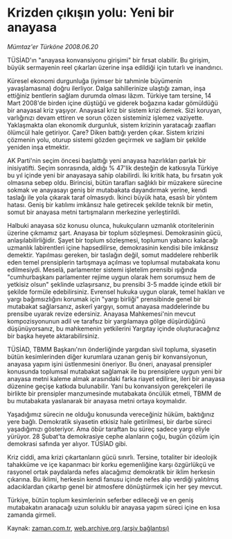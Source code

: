 # Krizden çıkışın yolu: Yeni bir anayasa

*Mümtaz'er Türköne 2008.06.20*

<tr><td class="metin" colspan="2" style="padding-top: 20px; padding-left: 5px; padding-right: 10px;">TÜSİAD'ın "anayasa konvansiyonu girişimi" bir fırsat olabilir. Bu girişim, büyük sermayenin reel çıkarları üzerine inşa edildiği için tutarlı ve inandırıcı.</td></tr><tr><td class="metin" colspan="2" style="padding-top: 20px; padding-left: 5px; padding-right: 10px;"><p>Küresel ekonomi durgunluğa (iyimser bir tahminle büyümenin yavaşlamasına) doğru ilerliyor. Dalga sahillerinize ulaştığı zaman, inşa ettiğiniz bentlerin sağlam durumda olması lâzım. Türkiye tam tersine, 14 Mart 2008'de birden içine düştüğü ve giderek boğazına kadar gömüldüğü bir anayasal kriz yaşıyor. Anayasal kriz bir sistem krizi demek. Sizi koruyan, varlığınızı devam ettiren ve sorun çözen sisteminiz işlemez vaziyette. Yaklaşmakta olan ekonomik durgunluk, sistem krizinin yaratacağı zaafları ölümcül hale getiriyor. Çare? Diken battığı yerden çıkar. Sistem krizini çözmenin yolu, oturup sistemi gözden geçirmek ve sağlam bir şekilde yeniden inşa etmektir. 
<p>AK Parti'nin seçim öncesi başlattığı yeni anayasa hazırlıkları parlak bir inisiyatifti. Seçim sonrasında, aldığı % 47'lik desteğin de katkısıyla Türkiye bu yıl içinde yeni bir anayasaya sahip olabilirdi. İki kritik hata, bu fırsatın yok olmasına sebep oldu. Birincisi, bütün tarafları sağlıklı bir müzakere sürecine sokmak ve anayasayı geniş bir mutabakata dayandırmak yerine, kendi taslağı ile yola çıkarak taraf olmasıydı. İkinci büyük hata, esaslı bir yöntem hatası. Geniş bir katılımı imkânsız hale getirecek şekilde teknik bir metin, somut bir anayasa metni tartışmaların merkezine yerleştirildi. 
<p>Halbuki anayasa söz konusu olunca, hukukçuların uzmanlık otoritelerinin üzerine çıkmamız şart. Anayasa bir toplum sözleşmesi. Demokrasinin gücü, anlaşılabilirliğidir. Şayet bir toplum sözleşmesi, toplumun yabancı kalacağı uzmanlık labirentleri içine hapsedilirse, demokrasinin kendisi bile imkânsız demektir. Yapılması gereken, bir taslağın değil, somut maddelere rehberlik eden temel prensiplerin tartışmaya açılması ve toplumsal mutabakata konu edilmesiydi. Meselâ, parlamenter sistemi işletelim prensibi ışığında "cumhurbaşkanı parlamenter rejime uygun olarak hem sorumsuz hem de yetkisiz olsun" şeklinde uzlaşırsanız, bu prensibi 3-5 madde içinde etkili bir şekilde formüle edebilirsiniz. Evrensel hukuka uygun olarak, temel hakları ve yargı bağımsızlığını korumak için "yargı birliği" prensibinde genel bir mutabakat sağlarsanız, askerî yargıyı, somut anayasa maddelerinde bu prensibe uyarak revize edersiniz. Anayasa Mahkemesi'nin mevcut kompozisyonunun adil ve tarafsız bir yargılamaya gölge düşürdüğünü düşünüyorsanız, bu mahkemenin yetkilerini Yargıtay içinde oluşturacağınız bir başka heyete aktarabilirsiniz.
<p>TÜSİAD, TBMM Başkanı'nın önderliğinde yargıdan sivil topluma, siyasetin bütün kesimlerinden diğer kurumlara uzanan geniş bir konvansiyonun, anayasa yapım işini üstlenmesini öneriyor. Bu öneri, anayasal prensipler konusunda toplumsal mutabakat sağlamak ile bu prensiplere uygun yeni bir anayasa metni kaleme almak arasındaki farka riayet edilirse, ileri bir anayasa düzenine geçişe katkıda bulunabilir. Yani bu konvansiyon gerekçeleri ile birlikte bir prensipler manzumesinde mutabakata öncülük etmeli, TBMM de bu mutabakata yaslanarak bir anayasa metni ortaya koymalıdır.
<p>Yaşadığımız sürecin ne olduğu konusunda vereceğiniz hüküm, baktığınız yere bağlı. Demokratik siyasetin etkisiz hale getirilmesi, bir darbe süreci yaşadığımızı gösteriyor. Ama öbür taraftan bu süreç sadece yargı eliyle yürüyor. 28 Şubat'ta demokrasiye cephe alanların çoğu, bugün çözüm için demokrasi safında yer alıyor. TÜSİAD gibi.
<p>Kriz ciddi, ama krizi çıkartanların gücü sınırlı. Tersine, totaliter bir ideolojik tahakküme ve içe kapanmacı bir korku egemenliğine karşı özgürlükçü ve rasyonel ortak paydalarda nefes alacağımız demokratik bir iklim herkesin çıkarına. Bu iklimi, herkesin kendi fanusu içinde nefes alıp verdiği yalıtılmış adacıklardan çıkartıp genel bir atmosfere dönüştürmek için her şey mevcut.
<p>Türkiye, bütün toplum kesimlerinin seferber edileceği ve en geniş mutabakatın aranacağı uzun soluklu bir anayasa yapım süreci içine en kısa zamanda girmeli.<br/></p></p></p></p></p></p></p></td></tr>

Kaynak: [zaman.com.tr](http://zaman.com.tr/yazar.do?yazino=704383), [web.archive.org (arşiv bağlantısı)](http://web.archive.org/web/20080828141154/http://www.zaman.com.tr:80/yazar.do?yazino=704383)
